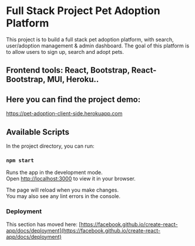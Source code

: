 # Full Stack Project Pet Adoption Platform 

This project is to build a full stack pet adoption platform, with search, user/adoption management & admin dashboard.
The goal of this platform is to allow users to sign up, search and adopt pets.

## Frontend tools: React, Bootstrap, React-Bootstrap, MUI, Heroku..

## Here you can find the project demo: 

https://pet-adoption-client-side.herokuapp.com

## Available Scripts

In the project directory, you can run:

### `npm start`

Runs the app in the development mode.\
Open [http://localhost:3000](http://localhost:3000) to view it in your browser.

The page will reload when you make changes.\
You may also see any lint errors in the console.


### Deployment

This section has moved here: [https://facebook.github.io/create-react-app/docs/deployment](https://facebook.github.io/create-react-app/docs/deployment)
